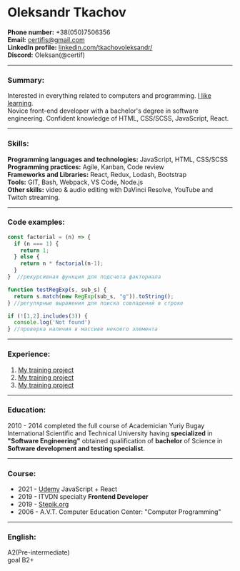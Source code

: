 # Oleksandr Tkachov

**Phone number:** +38(050)7506356<br>
**Email:** certifis@gmail.com<br>
**LinkedIn profile:** [linkedin.com/tkachovoleksandr/](https://www.linkedin.com/in/tkachovoleksandr/)<br>
**Discord:** Oleksan(@certif)

---

### Summary:
Interested in everything related to computers and programming. [I like learning](https://github.com/certif/Courses-and-Certificates).<br>
Novice front-end developer with a bachelor's degree in software engineering. Confident knowledge of HTML, CSS/SCSS, JavaScript, React.

---

### Skills:
**Programming languages and technologies:** JavaScript, HTML, CSS/SCSS<br>
**Programming practices:** Agile, Kanban, Code review<br>
**Frameworks and Libraries:** React, Redux, Lodash, Bootstrap<br>
**Tools:** GIT, Bash, Webpack, VS Code, Node.js<br>
**Other skills:** video & audio editing with DaVinci Resolve, YouTube and Twitch streaming.

---

### Code examples:
```javascript
const factorial = (n) => {
  if (n === 1) {
    return 1;
  } else {
    return n * factorial(n-1);
  }
}  //рекурсивная функция для подсчета факториала
```
```javascript
function testRegExp(s, sub_s) {
  return s.match(new RegExp(sub_s, "g")).toString();
} //регулярные выражения для поиска совпадений в строке
```
```javascript
if (![1,2].includes(3)) {
  console.log('Not found')
} //проверка наличия в массиве некоего элемента
```

---

### Experience:
1. [My training project](https://certif.github.io/1.HTML5&CSS3_Starter/)
2. [My training project](https://certif.github.io/3.HTML5&CSS3_Advanced/)
3. [My training project](https://certif.github.io/Responsibilities%20of%20Owning%20A%20Cat/)

---

### Education:
2010 - 2014 completed the full course of Academician Yuriy Bugay International Scientific and Technical University having **specialized** in **"Software Engineering"** obtained qualification of **bachelor** of Science in **Software development and testing specialist**.

---

### Course:
* 2021 - [Udemy](https://www.udemy.com/course/javascript_full/) JavaScript + React 
* 2019 - ITVDN specialty **Frontend Developer**
* 2019 - [Stepik.org](https://stepik.org/users/105932471)
* 2006 - A.V.T. Computer Education Center: "Computer Programming"

---

### English:
A2(Pre-intermediate)<br>
goal B2+